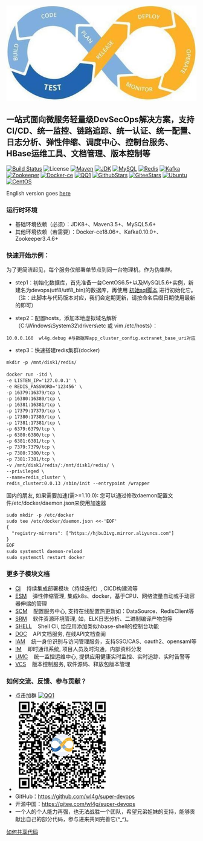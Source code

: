 ![DevSecOps](shots/logo.jpg)
## 一站式面向微服务轻量级DevSecOps解决方案，支持CI/CD、统一监控、链路追踪、统一认证、统一配置、日志分析、弹性伸缩、调度中心、控制台服务、HBase运维工具、文档管理、版本控制等

[![Build Status](https://travis-ci.org/wl4g/super-devops.svg)](https://travis-ci.org/wl4g/super-devops)
![License](https://img.shields.io/badge/license-Apache2.0+-green.svg)
[![Maven](https://img.shields.io/badge/Maven-3.5+-green.svg)](https://github.com/wl4g/super-devops)
[![JDK](https://img.shields.io/badge/JDK-1.8+-green.svg)](https://github.com/wl4g/super-devops)
[![MySQL](https://img.shields.io/badge/MySQL-5.6+-green.svg)](https://github.com/wl4g/super-devops)
[![Redis](https://img.shields.io/badge/RedisCluster-3+-green.svg)](https://github.com/wl4g/super-devops)
[![Kafka](https://img.shields.io/badge/Kafka-0.10.0+-green.svg)](https://github.com/wl4g/super-devops)
[![Zookeeper](https://img.shields.io/badge/Zookeeper-3.4.6+-green.svg)](https://github.com/wl4g/super-devops)
[![Docker-ce](https://img.shields.io/badge/DockerCE-18.06+-green.svg)](https://github.com/wl4g/super-devops)
[![QQ1](https://img.shields.io/badge/QQ1-855349515-green.svg)](https://shang.qq.com/wpa/qunwpa?idkey=0343b06591d19188d86dc078912adfc5c40f023c8ec5a0d1eda5bdfc35ab40d0)
[![GithubStars](https://img.shields.io/github/stars/wl4g/super-devops)](https://github.com/wl4g/super-devops)
[![GiteeStars](https://gitee.com/wl4g/super-devops/badge/star.svg)](https://gitee.com/wl4g/super-devops)
[![Ubuntu](https://img.shields.io/badge/Ubuntu-16+-green.svg)](https://gitee.com/wl4g/super-devops)
[![CentOS](https://img.shields.io/badge/CentOS-6.5+-green.svg)](https://gitee.com/wl4g/super-devops)


English version goes [here](README.md)

### 运行时环境
- 基础环境依赖（必须）：JDK8+、Maven3.5+、MySQL5.6+
- 其他环境依赖（若需要）：Docker-ce18.06+、Kafka0.10.0+、Zookeeper3.4.6+


### 快速开始示例：
为了更简洁起见，每个服务仅部署单节点到同一台物理机，作为伪集群。

- step1：初始化数据库，首先准备一台CentOS6.5+以及MySQL5.6+实例，新建名为devops(utf8/utf8_bin)的数据库，再使用 [初始sql脚本](db/) 进行初始化它。（注：此脚本与代码版本对应，我们会定期更新，请按命名后缀日期使用最新的即可）

- step2：配置hosts，添加本地虚拟域名解析（C:\Windows\System32\drivers\etc 或 vim /etc/hosts）：
```
10.0.0.160	wl4g.debug #与数据库app_cluster_config.extranet_base_uri对应
```

- step3：快速搭建redis集群(docker)
```
mkdir -p /mnt/disk1/redis/

docker run -itd \
-e LISTEN_IP='127.0.0.1' \
-e REDIS_PASSWORD='123456' \
-p 16379:16379/tcp \
-p 16380:16380/tcp \
-p 16381:16381/tcp \
-p 17379:17379/tcp \
-p 17380:17380/tcp \
-p 17381:17381/tcp \
-p 6379:6379/tcp \
-p 6380:6380/tcp \
-p 6381:6381/tcp \
-p 7379:7379/tcp \
-p 7380:7380/tcp \
-p 7381:7381/tcp \
-v /mnt/disk1/redis/:/mnt/disk1/redis/ \
--privileged \
--name=redis_cluster \
redis_cluster:0.0.13 /sbin/init --entrypoint /wrapper
```

国内的朋友, 如果需要加速(需>=1.10.0):
您可以通过修改daemon配置文件/etc/docker/daemon.json来使用加速器
```
sudo mkdir -p /etc/docker
sudo tee /etc/docker/daemon.json <<-'EOF'
{
  "registry-mirrors": ["https://hjbu3ivg.mirror.aliyuncs.com"]
}
EOF
sudo systemctl daemon-reload
sudo systemctl restart docker
```

### 更多子模块文档
- [CI](super-devops-ci/README_CN.md)            &nbsp;&nbsp;    持续集成部署模块（持续迭代）, CICD构建流等
- [ESM](super-devops-esm/README_CN.md)          &nbsp;&nbsp;    弹性伸缩管理, 集成k8s、docker，基于CPU、网络流量自动或手动容器伸缩的管理
- [SCM](super-devops-scm/README_CN.md)          &nbsp;&nbsp;    配置服务中心, 支持在线配置热更新如：DataSource、RedisClient等
- [SRM](super-devops-srm/README_CN.md)          &nbsp;&nbsp;    软件资源环境管理, 如，ELK日志分析、二进制编译产物包等
- [SHELL](super-devops-shell/README_CN.md)      &nbsp;&nbsp;    Shell Cli, 给应用添加类似hbase-shell的控制台功能
- [DOC](super-devops-doc/README_CN.md)          &nbsp;&nbsp;    API文档服务, 在线API文档查阅
- [IAM](super-devops-iam/README_CN.md)          &nbsp;&nbsp;    统一身份识别与访问管理服务，支持SSO/CAS、oauth2、opensaml等
- [IM](super-devops-im/README_CN.md)            &nbsp;&nbsp;    即时通讯系统, 项目人员及时沟通，内部资料分发
- [UMC](super-devops-umc/README_CN.md)          &nbsp;&nbsp;    统一监控运维中心, 提供应用健康实时监控、实时追踪、实时告警等
- [VCS](super-devops-vcs/README_CN.md)          &nbsp;&nbsp;    版本控制服务, 软件源码、释放包版本管理


### 如何交流、反馈、参与贡献？
- 点击加群 [![QQ1](https://img.shields.io/badge/QQ1-855349515-green.svg)](https://shang.qq.com/wpa/qunwpa?idkey=0343b06591d19188d86dc078912adfc5c40f023c8ec5a0d1eda5bdfc35ab40d0)
- ![q855349515](shots/q855349515.jpg)
- GitHub：https://github.com/wl4g/super-devops
- 开源中国：https://gitee.com/wl4g/super-devops
- 一个人的个人能力再强，也无法战胜一个团队，希望兄弟姐妹的支持，能够贡献出自己的部分代码，参与进来共同完善它(^_^)。

[如何共享代码](https://www.cnblogs.com/wenber/p/3630921.html)